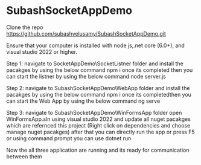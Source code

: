 # SubashSocketAppDemo
Clone the repo https://github.com/subashvelusamy/SubashSocketAppDemo.git

Ensure that your computer is installed with node js,.net core (6.0+), and visual studio 2022 or higher. 

Step 1: navigate to SocketAppDemo\SocketListner folder and install the pacakges by using the below command
		npm i
		once its completed then you can start the listner by using the below command 
		node server.js
		
Step 2: navigate to  SubashSocketAppDemo\WebApp folder and install the pacakges by using the below command
        npm i
		once its completedthen you can start the Web App by using the below command 
		ng serve
		
Step 3: navigate to  SubashSocketAppDemo\WinFormsApp folder
        open WinFormsApp.sln using visual studio 2022 and update all nuget pacakges which are refernced this project
		(Right click on dependencies and choose manage nuget pacakges)
		after that you can directly run the app or press  F5 or using command prompt you can use dotnet run
		
Now the all three application are running and its ready for communication between them 

